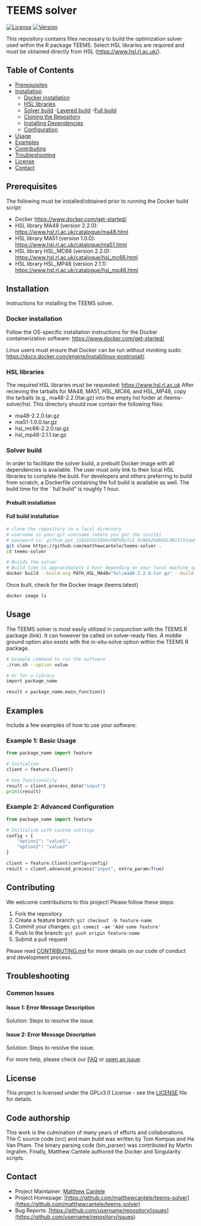 # TEEMS solver

[![License](https://img.shields.io/badge/License-GPL-blue.svg)](LICENSE)
[![Version](https://img.shields.io/badge/version-0.9-green.svg)](https://github.com/username/repo/releases)

This repository contains files necessary to build the optimization solver used within the R package TEEMS. Select HSL libraries are required and must be obtained directly from HSL (https://www.hsl.rl.ac.uk/).

## Table of Contents

- [Prerequisites](#prerequisites)
- [Installation](#installation)
  - [Docker installation](#docker-installation)
  - [HSL libraries](#hsl-libraries)
  - [Solver build](#solver-build)
    -[Layered build](#layered-build)
    -[Full build](#full-build)
  - [Cloning the Repository](#cloning-the-repository)
  - [Installing Dependencies](#installing-dependencies)
  - [Configuration](#configuration)
- [Usage](#usage)
- [Examples](#examples)
- [Contributing](#contributing)
- [Troubleshooting](#troubleshooting)
- [License](#license)
- [Contact](#contact)

## Prerequisites

The following must be installed/obtained prior to running the Docker build script:

- Docker https://www.docker.com/get-started/
- HSL library MA48 (version 2.2.0): https://www.hsl.rl.ac.uk/catalogue/ma48.html
- HSL library MA51 (version 1.0.0): https://www.hsl.rl.ac.uk/catalogue/ma51.html
- HSL library HSL_MC66 (version 2.2.0): https://www.hsl.rl.ac.uk/catalogue/hsl_mc66.html
- HSL library HSL_MP48 (version 2.1.1): https://www.hsl.rl.ac.uk/catalogue/hsl_mp48.html

## Installation

Instructions for installing the TEEMS solver.

### Docker installation
Follow the OS-specific installation instructions for the Docker containerization software: https://www.docker.com/get-started/

Linux users must ensure that Docker can be run without invoking sudo: https://docs.docker.com/engine/install/linux-postinstall/.

### HSL libraries
The required HSL libraries must be requested: https://www.hsl.rl.ac.uk
After recieving the tarballs for MA48, MA51, HSL_MC66, and HSL_MP48, copy the tarballs (e.g., ma48-2.2.0tar.gz) into the empty hsl folder at /teems-solver/hsl. This directory should now contain the following files:

- ma48-2.2.0.tar.gz
- ma51-1.0.0.tar.gz
- hsl_mc66-2.2.0.tar.gz
- hsl_mp48-2.1.1.tar.gz

### Solver build
In order to facilitate the solver build, a prebuilt Docker image with all dependencies is available.
The user must only link to their local HSL libraries to complete the buld.
For developers and others preferring to build from scratch, a Dockerfile containing the full build is available as well.
The build time for the ``full build" is roughly 1 hour.

#### Prebuilt installation

#### Full build installation

```bash
# clone the repository to a local directory
# username is your git username (where you got the invite)
# password is: 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
git clone https://github.com/matthewcantele/teems-solver .
cd teems-solver
```

```bash
# Builds the solver
# Build time is approximately 1 hour depending on your local machine specs.
docker build --build-arg PATH_HSL_MA48="hsl/ma48-2.2.0.tar.gz" --build-arg PATH_HSL_MA51="hsl/ma51-1.0.0.tar.gz" --build-arg PATH_HSL_MC66="hsl/hsl_mc66-2.2.0.tar.gz" --build-arg PATH_HSL_MP48="hsl/hsl_mp48-2.1.1.tar.gz" -t teems:latest -f ./docker/full_build/Dockerfile .
```

Once built, check for the Docker image (teems:latest)
```bash
docker image ls
```

## Usage
The TEEMS solver is most easily utilized in conjunction with the TEEMS R package (link). It can however be called on solver-ready files. A middle ground option also exists with the in-situ-solve option within the TEEMS R package.

```bash
# Example command to run the software
./run.sh --option value

# Or for a library
import package_name

result = package_name.main_function()
```

## Examples

Include a few examples of how to use your software:

### Example 1: Basic Usage

```python
from package_name import feature

# Initialize
client = feature.Client()

# Use functionality
result = client.process_data("input")
print(result)
```

### Example 2: Advanced Configuration

```python
from package_name import feature

# Initialize with custom settings
config = {
    "option1": "value1",
    "option2": "value2"
}

client = feature.Client(config=config)
result = client.advanced_process("input", extra_param=True)
```

## Contributing

We welcome contributions to this project! Please follow these steps:

1. Fork the repository
2. Create a feature branch: `git checkout -b feature-name`
3. Commit your changes: `git commit -am 'Add some feature'`
4. Push to the branch: `git push origin feature-name`
5. Submit a pull request

Please read [CONTRIBUTING.md](CONTRIBUTING.md) for more details on our code of conduct and development process.

## Troubleshooting

### Common Issues

#### Issue 1: Error Message Description
Solution: Steps to resolve the issue.

#### Issue 2: Error Message Description
Solution: Steps to resolve the issue.

For more help, please check our [FAQ](docs/FAQ.md) or [open an issue](https://github.com/username/repository/issues).

## License

This project is licensed under the GPLv3.0 License - see the [LICENSE](LICENSE) file for details.

## Code authorship
This work is the culmination of many years of efforts and collaborations. The C source code (src) and main build was written by Tom Kompas and Ha Van Pham. The binary parsing code (bin_parser) was contributed by Martin Ingrahm. Finally, Matthew Cantele authored the Docker and Singularity scripts.

## Contact

- Project Maintainer: [Matthew Cantele](mailto:matthew.cantele@protonmail.com)
- Project Homepage: [https://github.com/matthewcantele/teems-solver](https://github.com/matthewcantele/teems-solver)
- Bug Reports: [https://github.com/username/repository/issues](https://github.com/username/repository/issues)